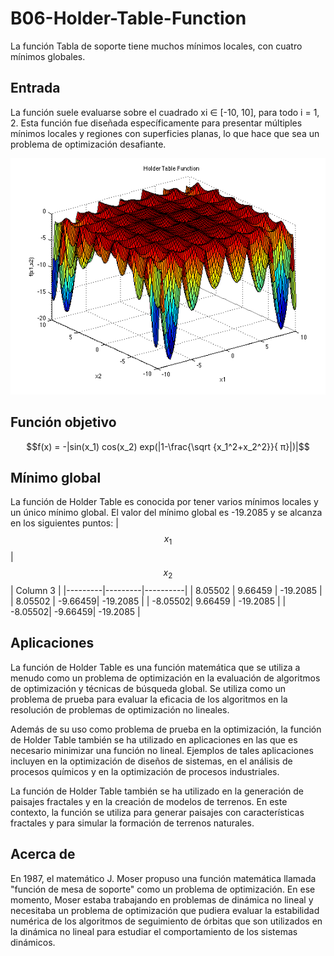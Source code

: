 # B06-Holder-Table-Function
La función Tabla de soporte tiene muchos mínimos locales, con cuatro mínimos globales.

## Entrada
La función suele evaluarse sobre el cuadrado xi ∈ [-10, 10], para todo i = 1, 2. Esta función fue diseñada específicamente para presentar múltiples mínimos locales y regiones con superficies planas, lo que hace que sea un problema de optimización desafiante.

![Descripción de la imagen](./picture.png)
## Función objetivo
```math
f(x) = -|sin(x_1) cos(x_2) exp(|1-\frac{\sqrt {x_1^2+x_2^2}}{ π}|)|
```
## Mínimo global
La función de Holder Table es conocida por tener varios mínimos locales y un único mínimo global. El valor del mínimo global es -19.2085 y se alcanza en los siguientes puntos:
| $$x_1$$ | $$x_2$$ | Column 3 |
|---------|---------|----------|
| 8.05502 | 9.66459 | -19.2085 |
| 8.05502 | -9.66459| -19.2085 |
| -8.05502| 9.66459 | -19.2085 |
| -8.05502| -9.66459| -19.2085 |

## Aplicaciones
La función de Holder Table es una función matemática que se utiliza a menudo como un problema de optimización en la evaluación de algoritmos de optimización y técnicas de búsqueda global. Se utiliza como un problema de prueba para evaluar la eficacia de los algoritmos en la resolución de problemas de optimización no lineales.

Además de su uso como problema de prueba en la optimización, la función de Holder Table también se ha utilizado en aplicaciones en las que es necesario minimizar una función no lineal. Ejemplos de tales aplicaciones incluyen en la optimización de diseños de sistemas, en el análisis de procesos químicos y en la optimización de procesos industriales.

La función de Holder Table también se ha utilizado en la generación de paisajes fractales y en la creación de modelos de terrenos. En este contexto, la función se utiliza para generar paisajes con características fractales y para simular la formación de terrenos naturales.

## Acerca de
En 1987, el matemático J. Moser propuso una función matemática llamada "función de mesa de soporte" como un problema de optimización. En ese momento, Moser estaba trabajando en problemas de dinámica no lineal y necesitaba un problema de optimización que pudiera evaluar la estabilidad numérica de los algoritmos de seguimiento de órbitas que son utilizados en la dinámica no lineal para estudiar el comportamiento de los sistemas dinámicos. 
